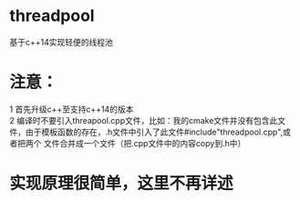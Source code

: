 # threadpool
基于c++14实现轻便的线程池
# 注意：
1 首先升级c++至支持c++14的版本 </br>
2 编译时不要引入threapool.cpp文件，比如：我的cmake文件并没有包含此文件，由于模板函数的存在，.h文件中引入了此文件#include"threadpool.cpp",或者把两个
  文件合并成一个文件（把.cpp文件中的内容copy到.h中）
# 实现原理很简单，这里不再详述
